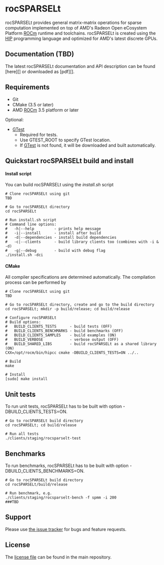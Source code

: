 # rocSPARSELt
rocSPARSELt provides general matrix-matrix operations for sparse computation implemented on top of AMD's Radeon Open eCosystem Platform [ROCm][] runtime and toolchains. rocSPARSELt is created using the [HIP][] programming language and optimized for AMD's latest discrete GPUs.

## Documentation (TBD)
The latest rocSPARSELt documentation and API description can be found [here][] or downloaded as [pdf][].

## Requirements
* Git
* CMake (3.5 or later)
* AMD [ROCm] 3.5 platform or later

Optional:
* [GTest][]
  * Required for tests.
  * Use GTEST_ROOT to specify GTest location.
  * If [GTest][] is not found, it will be downloaded and built automatically.

## Quickstart rocSPARSELt build and install

#### Install script
You can build rocSPARSELt using the *install.sh* script
```
# Clone rocSPARSELt using git
TBD

# Go to rocSPARSELt directory
cd rocSPARSELt

# Run install.sh script
# Command line options:
#   -h|--help         - prints help message
#   -i|--install      - install after build
#   -d|--dependencies - install build dependencies
#   -c|--clients      - build library clients too (combines with -i & -d)
#   -g|--debug        - build with debug flag
./install.sh -dci
```

#### CMake
All compiler specifications are determined automatically. The compilation process can be performed by
```
# Clone rocSPARSELt using git
TBD

# Go to rocSPARSELt directory, create and go to the build directory
cd rocSPARSELt; mkdir -p build/release; cd build/release

# Configure rocSPARSELt
# Build options:
#   BUILD_CLIENTS_TESTS      - build tests (OFF)
#   BUILD_CLIENTS_BENCHMARKS - build benchmarks (OFF)
#   BUILD_CLIENTS_SAMPLES    - build examples (ON)
#   BUILD_VERBOSE            - verbose output (OFF)
#   BUILD_SHARED_LIBS        - build rocSPARSELt as a shared library (ON)
CXX=/opt/rocm/bin/hipcc cmake -DBUILD_CLIENTS_TESTS=ON ../..

# Build
make

# Install
[sudo] make install
```

## Unit tests
To run unit tests, rocSPARSELt has to be built with option -DBUILD_CLIENTS_TESTS=ON.
```
# Go to rocSPARSELt build directory
cd rocSPARSELt; cd build/release

# Run all tests
./clients/staging/rocsparselt-test
```

## Benchmarks
To run benchmarks, rocSPARSELt has to be built with option -DBUILD_CLIENTS_BENCHMARKS=ON.
```
# Go to rocSPARSELt build directory
cd rocSPARSELt/build/release

# Run benchmark, e.g.
./clients/staging/rocsparselt-bench -f spmm -i 200
###TBD
```

## Support
Please use [the issue tracker][] for bugs and feature requests.

## License
The [license file][] can be found in the main repository.

[ROCm]: https://github.com/RadeonOpenCompute/ROCm
[HIP]: https://github.com/GPUOpen-ProfessionalCompute-Tools/HIP/
[GTest]: https://github.com/google/googletest
[the issue tracker]: TBD
[license file]: TBD
